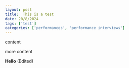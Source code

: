 ```yaml
---
layout: post
title:  This is a test
date: 20/8/2024
tags: ['test']
categories: ['performances', 'performance interviews']
---
```


content

more content

**Hello** (Edited)
